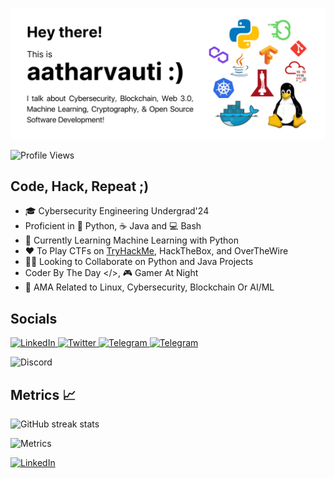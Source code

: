 ![Header](Auti.png)

![Profile Views](https://komarev.com/ghpvc/?username=aatharvauti&label=PROFILE+VIEWS)

## Code, Hack, Repeat ;) 

- 🎓 Cybersecurity Engineering Undergrad'24
- Proficient in 🐍 Python, ☕ Java and 💻 Bash
- 🌱 Currently Learning Machine Learning with Python
- ❤️ To Play CTFs on [TryHackMe](https://tryhackme.com/p/aatharvauti), HackTheBox, and OverTheWire
- 🤝🏻 Looking to Collaborate on Python and Java Projects
- Coder By The Day </>, 🎮 Gamer At Night
- 💬 AMA Related to Linux, Cybersecurity, Blockchain Or AI/ML

## Socials

<a target="blank" href="https://www.linkedin.com/in/aatharvauti/">
<img alt="LinkedIn" src="https://img.shields.io/badge/LINKEDIN-%230077B5.svg?&style=for-the-badge&logo=linkedin&logoColor=white"/>
</a>

<a target="blank" href="https://twitter.com/aatharvauti"> 
<img alt="Twitter" src="https://img.shields.io/badge/TWITTER-%231DA1F2.svg?&style=for-the-badge&logo=Twitter&logoColor=white"/> 
</a> 

<a target="blank" href="https://t.me/aatharvauti">
<img alt="Telegram" src="https://img.shields.io/badge/TELEGRAM-4393E3.svg?&style=for-the-badge&logo=Telegram&logoColor=white"/> 
</a>

<a target="blank" href="https://www.instagram.com/aatharvauti/">
<img alt="Telegram" src="https://img.shields.io/badge/INSTAGRAM-DB435A.svg?&style=for-the-badge&logo=Instagram&logoColor=white"/> 
</a>

![Discord](https://img.shields.io/badge/_0x447H4RV4U71_7459-5865F2?style=for-the-badge&logo=Discord&logoColor=white)

## Metrics 📈

![GitHub streak stats](https://github-readme-streak-stats.herokuapp.com/?user=aatharvauti&theme=tokyonight_duo&hide_border=true&date_format=n%2Fj%5B%2FY%5D)


![Metrics](https://metrics.lecoq.io/aatharvauti?template=classic&base.activity=0&base.community=0&base.repositories=0&languages=1&stars=1&activity=1&achievements=1&languages.ignored=html&languages.limit=8&languages.sections=most-used&languages.colors=github&languages.threshold=0%25&languages.indepth=false&languages.analysis.timeout=15&languages.categories=markup%2C%20programming&languages.recent.categories=markup%2C%20programming&languages.recent.load=300&languages.recent.days=14&stars.limit=4&activity.limit=7&activity.load=300&activity.days=14&activity.filter=all&activity.visibility=all&activity.timestamps=false&achievements.threshold=C&achievements.secrets=true&achievements.display=detailed&achievements.limit=8&config.timezone=Asia%2FCalcutta)


 
 <a href="https://www.linkedin.com/in/orlando-jones-1403a619a//" target="_blank">
<img alt="LinkedIn" src="https://img.shields.io/badge/linkedin%20-%230077B5.svg?&style=for-the-badge&logo=linkedin&logoColor=white"/>
</a>